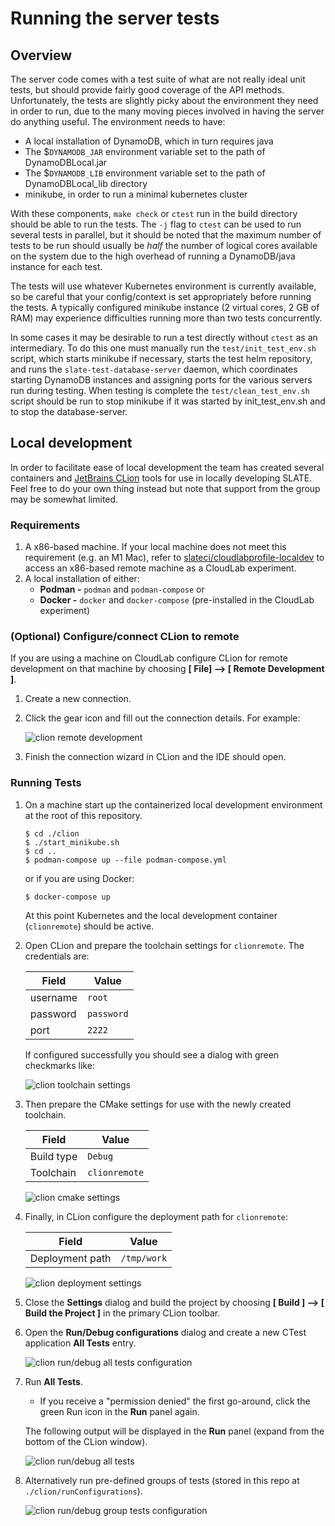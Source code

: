 # Running the server tests

## Overview

The server code comes with a test suite of what are not really ideal unit tests, but should provide fairly good coverage of the API methods. Unfortunately, the tests are slightly picky about the environment they need in order to run, due to the many moving pieces involved in having the server do anything useful. The environment needs to have:

- A local installation of DynamoDB, which in turn requires java
- The $`DYNAMODB_JAR` environment variable set to the path of DynamoDBLocal.jar
- The $`DYNAMODB_LIB` environment variable set to the path of DynamoDBLocal_lib directory
- minikube, in order to run a minimal kubernetes cluster

With these components, `make check` or `ctest` run in the build directory should be able to run the tests. The `-j` flag to `ctest` can be used to run several tests in parallel, but it should be noted that the maximum number of tests to be run should usually be _half_ the number of logical cores available on the system due to the high overhead of running a DynamoDB/java instance for each test.

The tests will use whatever Kubernetes environment is currently available, so be careful that your config/context is set appropriately before running the tests. A typically configured minikube instance (2 virtual cores, 2 GB of RAM) may experience difficulties running more than two tests concurrently.

In some cases it may be desirable to run a test directly without `ctest` as an intermediary. To do this one must manually run the `test/init_test_env.sh` script, which starts minikube if necessary, starts the test helm repository, and runs the `slate-test-database-server` daemon, which coordinates starting DynamoDB instances and assigning ports for the various servers run during testing. When testing is complete the `test/clean_test_env.sh` script should be run to stop minikube if it was started by init_test_env.sh and to stop the database-server.

## Local development

In order to facilitate ease of local development the team has created several containers and [JetBrains CLion](https://www.jetbrains.com/clion/) tools for use in locally developing SLATE. Feel free to do your own thing instead but note that support from the group may be somewhat limited.

### Requirements

1. A x86-based machine. If your local machine does not meet this requirement (e.g. an M1 Mac), refer to [slateci/cloudlabprofile-localdev](https://github.com/slateci/cloudlabprofile-localdev) to access an x86-based remote machine as a CloudLab experiment.
2. A local installation of either:
    * **Podman -** `podman` and `podman-compose` or
    * **Docker -** `docker` and `docker-compose` (pre-installed in the CloudLab experiment)

### (Optional) Configure/connect CLion to remote

If you are using a machine on CloudLab configure CLion for remote development on that machine by choosing **[ File] --> [ Remote Development ]**.

1. Create a new connection.
2. Click the gear icon and fill out the connection details. For example:

   ![clion remote development](./images/clion_cloudlab_sshconfig.png)
3. Finish the connection wizard in CLion and the IDE should open.

### Running Tests

1. On a machine start up the containerized local development environment at the root of this repository.
   ```shell
   $ cd ./clion
   $ ./start_minikube.sh
   $ cd ..
   $ podman-compose up --file podman-compose.yml
   ```
   or if you are using Docker:
   ```shell
   $ docker-compose up
   ```
   At this point Kubernetes and the local development container (`clionremote`) should be active.

2. Open CLion and prepare the toolchain settings for `clionremote`. The credentials are:
   
   | Field | Value |
   |-------| ----  |
   | username | `root` |
   | password | `password` |
   | port | `2222` |

   If configured successfully you should see a dialog with green checkmarks like:

   ![clion toolchain settings](./images/clion_settings_toolchain.png)

3. Then prepare the CMake settings for use with the newly created toolchain.

   | Field      | Value |
   | --- | --- |
   | Build type | `Debug` |
   | Toolchain  | `clionremote` |

   ![clion cmake settings](./images/clion_settings_cmake.png)

4. Finally, in CLion configure the deployment path for `clionremote`:
   
   | Field | Value |
   | --- | --- |
   | Deployment path     | `/tmp/work` |

   ![clion deployment settings](./images/clion_settings_deployment.png)

5. Close the **Settings** dialog and build the project by choosing **[ Build ] --> [ Build the Project ]** in the primary CLion toolbar.

6. Open the **Run/Debug configurations** dialog and create a new CTest application **All Tests** entry.

   ![clion run/debug all tests configuration](./images/clion_buildrun_configurations_alltests.png)

7. Run **All Tests**.
   * If you receive a "permission denied" the first go-around, click the green Run icon in the **Run** panel again.

   The following output will be displayed in the **Run** panel (expand from the bottom of the CLion window).

   ![clion run/debug all tests](./images/clion_buildrun_alltests.png)

8. Alternatively run pre-defined groups of tests (stored in this repo at `./clion/runConfigurations`).

   ![clion run/debug group tests configuration](./images/clion_buildrun_configurations_group.png)